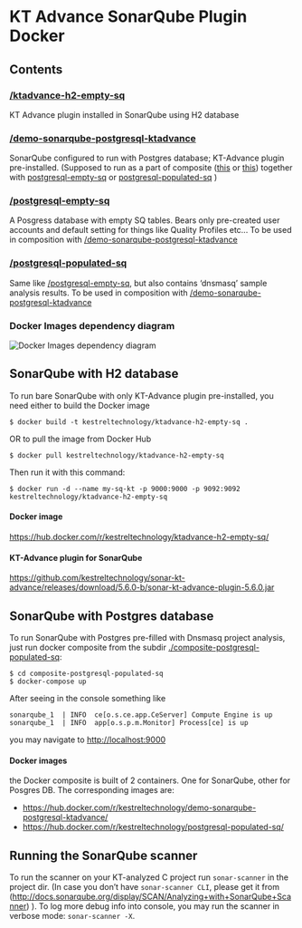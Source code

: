 # KT Advance SonarQube Plugin Docker

## Contents
### [/ktadvance-h2-empty-sq](ktadvance-h2-empty-sq)
KT Advance plugin installed in SonarQube using H2 database

### [/demo-sonarqube-postgresql-ktadvance](demo-sonarqube-postgresql-ktadvance)
SonarQube configured to run with Postgres database;  KT-Advance plugin pre-installed.
(Supposed to run as a part of composite ([this](composite-postgresql-empty-sq) or  [this](composite-postgresql-populated-sq)) together with [postgresql-empty-sq](postgresql-empty-sq) or [postgresql-populated-sq](postgresql-populated-sq) )

### [/postgresql-empty-sq](postgresql-empty-sq)
A Posgress database with empty SQ tables. Bears only pre-created user accounts and default setting for things like Quality Profiles etc... To be used in composition with [/demo-sonarqube-postgresql-ktadvance](demo-sonarqube-postgresql-ktadvance)

### [/postgresql-populated-sq](postgresql-populated-sq)
Same like [/postgresql-empty-sq](postgresql-empty-sq), but also contains ‘dnsmasq’ sample analysis results. To be used in composition with [/demo-sonarqube-postgresql-ktadvance](demo-sonarqube-postgresql-ktadvance)


### Docker Images dependency diagram
![Docker Images dependency diagram](https://raw.githubusercontent.com/kestreltechnology/docker-sonar-kt-advance/master/docs/deps.png)


## SonarQube with H2 database
To run bare SonarQube with only KT-Advance plugin pre-installed, you need either to build the Docker image
```
$ docker build -t kestreltechnology/ktadvance-h2-empty-sq .
```
OR
to pull the image from Docker Hub

```
$ docker pull kestreltechnology/ktadvance-h2-empty-sq
```
Then run it with this command:
```
$ docker run -d --name my-sq-kt -p 9000:9000 -p 9092:9092 kestreltechnology/ktadvance-h2-empty-sq
```
#### Docker image
https://hub.docker.com/r/kestreltechnology/ktadvance-h2-empty-sq/
#### KT-Advance plugin for SonarQube
https://github.com/kestreltechnology/sonar-kt-advance/releases/download/5.6.0-b/sonar-kt-advance-plugin-5.6.0.jar

## SonarQube with Postgres database
To run SonarQube with Postgres pre-filled with Dnsmasq project analysis,
just run docker composite from the subdir [./composite-postgresql-populated-sq](composite-postgresql-populated-sq):
```
$ cd composite-postgresql-populated-sq
$ docker-compose up
```

After seeing in the console something like
```
sonarqube_1  | INFO  ce[o.s.ce.app.CeServer] Compute Engine is up
sonarqube_1  | INFO  app[o.s.p.m.Monitor] Process[ce] is up
```
you may navigate to [http://localhost:9000](http://localhost:9000)

#### Docker images
the Docker composite is built of 2 containers. One for SonarQube, other for Posgres DB. The corresponding images are:
- https://hub.docker.com/r/kestreltechnology/demo-sonarqube-postgresql-ktadvance/
- https://hub.docker.com/r/kestreltechnology/postgresql-populated-sq/


## Running the SonarQube scanner
To run the scanner on your KT-analyzed C project run `sonar-scanner` in the project dir. (In case you don’t have `sonar-scanner CLI`, please get it from (http://docs.sonarqube.org/display/SCAN/Analyzing+with+SonarQube+Scanner) ).
To log more debug info into console, you may run the scanner in verbose mode: `sonar-scanner -X`.

